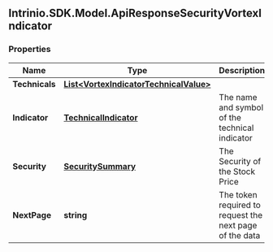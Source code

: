 ## Intrinio.SDK.Model.ApiResponseSecurityVortexIndicator
### Properties

Name | Type | Description | Notes
------------ | ------------- | ------------- | -------------
**Technicals** | [**List&lt;VortexIndicatorTechnicalValue&gt;**](VortexIndicatorTechnicalValue.md) |  | [optional] 
**Indicator** | [**TechnicalIndicator**](TechnicalIndicator.md) | The name and symbol of the technical indicator | [optional] 
**Security** | [**SecuritySummary**](SecuritySummary.md) | The Security of the Stock Price | [optional] 
**NextPage** | **string** | The token required to request the next page of the data | [optional] 

